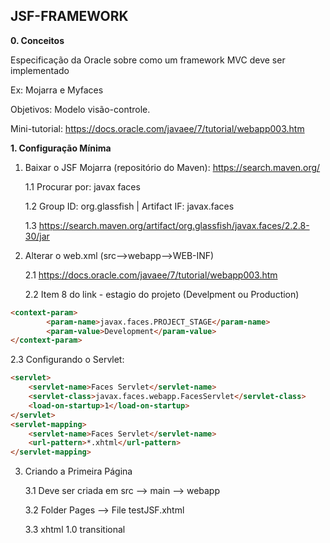 ## JSF-FRAMEWORK

__0. Conceitos__

Especificação da Oracle sobre como um framework MVC deve ser implementado

Ex: Mojarra e Myfaces

Objetivos: Modelo visão-controle. 

Mini-tutorial: https://docs.oracle.com/javaee/7/tutorial/webapp003.htm

__1. Configuração Mínima__

1. Baixar o JSF Mojarra (repositório do Maven): https://search.maven.org/

    1.1 Procurar por: javax faces

    1.2 Group ID: org.glassfish | Artifact IF: javax.faces
    
    1.3 https://search.maven.org/artifact/org.glassfish/javax.faces/2.2.8-30/jar
2. Alterar o web.xml (src-->webapp-->WEB-INF)

    2.1 https://docs.oracle.com/javaee/7/tutorial/webapp003.htm

    2.2 Item 8 do link - estagio do projeto (Develpment ou Production)
    
```html
<context-param>
        <param-name>javax.faces.PROJECT_STAGE</param-name>
        <param-value>Development</param-value>
</context-param>
```

2.3  Configurando o Servlet: 

```html
<servlet>
    <servlet-name>Faces Servlet</servlet-name>
    <servlet-class>javax.faces.webapp.FacesServlet</servlet-class>
    <load-on-startup>1</load-on-startup>
</servlet>
<servlet-mapping>
    <servlet-name>Faces Servlet</servlet-name>
    <url-pattern>*.xhtml</url-pattern>
</servlet-mapping>
```

3. Criando a Primeira Página

    3.1 Deve ser criada em src --> main --> webapp
    
    3.2 Folder Pages --> File testJSF.xhtml
    
    3.3 xhtml 1.0 transitional 


